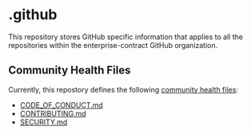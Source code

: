 # .github

This repository stores GitHub specific information that applies to all the repositories within the
enterprise-contract GitHub organization.

## Community Health Files

Currently, this repostory defines the following [community health
files](https://docs.github.com/en/communities/setting-up-your-project-for-healthy-contributions/creating-a-default-community-health-file):

* [CODE_OF_CONDUCT.md](./CODE_OF_CONDUCT.md)
* [CONTRIBUTING.md](./CONTRIBUTING.md)
* [SECURITY.md](./SECURITY.md)
